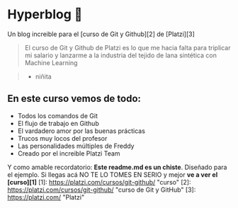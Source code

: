 # Hyperblog 💚
Un blog increible para el [curso de Git y Github][2] de [Platzi][3]
> El curso de Git y Github de Platzi es lo que me hacia falta para triplicar mi salario y lanzarme a la industria del tejido de lana sintética con Machine Learning

> - niñita

## En este curso vemos de todo:
* Todos los comandos de Git
* El flujo de trabajo en Github
* El vardadero amor por las buenas prácticas
* Trucos muy locos del profesor
* Las personalidades múltiples de Freddy
* Creado por el increible Platzi Team

Y como amable recordatorio: **Este readme.md es un chiste**. Diseñado para el ejemplo. Si llegas acá NO TE LO TOMES EN SERIO y mejor **ve a ver el [curso][1]**
[1]: https://platzi.com/cursos/git-github/ "curso"
[2]: https://platzi.com/cursos/git-github/ "curso de Git y GitHub"
[3]: https://platzi.com/ "Platzi"